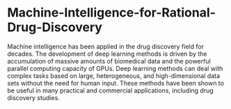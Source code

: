 # Machine-Intelligence-for-Rational-Drug-Discovery
Machine intelligence has been applied in the drug  discovery field for decades. The development of deep  learning methods is driven by the accumulation of  massive amounts of biomedical data and the powerful  parallel computing capacity of GPUs. Deep learning  methods can deal with complex tasks based on large,  heterogeneous, and high-dimensional data sets without  the need for human input. These methods have been  shown to be useful in many practical and commercial  applications, including drug discovery studies.
